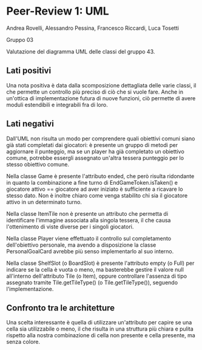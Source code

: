 # Peer-Review 1: UML

Andrea Rovelli, Alessandro Pessina, Francesco Riccardi, Luca Tosetti

Gruppo 03

Valutazione del diagramma UML delle classi del gruppo 43.

## Lati positivi

Una nota positiva è data dalla scomposizione dettagliata delle varie classi, il che permette un controllo più preciso di ciò che si vuole fare. Anche in un'ottica di implementazione futura di nuove funzioni, ciò permette di avere moduli estendibili e integrabili fra di loro.

## Lati negativi

Dall'UML non risulta un modo per comprendere quali obiettivi comuni siano già stati completati dai giocatori: è presente un gruppo di metodi per aggiornare il punteggio, ma se un player ha già completato un obiettivo comune, potrebbe essergli assegnato un'altra tessera punteggio per lo stesso obiettivo comune.

Nella classe Game è presente l'attributo ended, che però risulta ridondante in quanto la combinazione a fine turno di EndGameToken.isTaken() e giocatore attivo == giocatore ad aver iniziato è sufficiente a ricavare lo stesso dato. Non è inoltre chiaro come venga stabilito chi sia il giocatore attivo in un determinato turno.

Nella classe ItemTile non è presente un attributo che permetta di identificare l'immagine associata alla singola tessera, il che causa l'ottenimento di viste diverse per i singoli giocatori.

Nella classe Player viene effettuato il controllo sul completamento dell'obiettivo personale, ma avendo a disposizione la classe PersonalGoalCard avrebbe più senso implementarlo al suo interno.

Nella classe ShelfSlot (o BoardSlot) è presente l'attributo empty (o Full) per indicare se la cella è vuota o meno, ma basterebbe gestire il valore null all'interno dell'attributo Tile (o Item), oppure controllare l'assenza di tipo assegnato tramite Tile.getTileType() (o Tile.getTileType()), seguendo l'implementazione.

## Confronto tra le architetture

Una scelta interessante è quella di utilizzare un'attributo per capire se una cella sia utilizzabile o meno, il che risulta in una struttura più chiara e pulita rispetto alla nostra combinazione di cella non presente e cella presente, ma senza colore.
